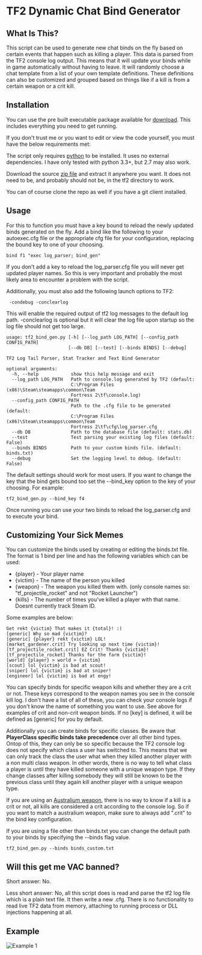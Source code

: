 TF2 Dynamic Chat Bind Generator
===============================

What Is This?
-------------

This script can be used to generate new chat binds on the fly based on certain events that happen such as
killing a player. This data is parsed from the TF2 console log output. This means that it will update your
binds while in game automatically without having to leave. It will randomly choose a chat template from a
list of your own template definitions. These definitions can also be customized and grouped based on things
like if a kill is from a certain weapon or a crit kill.


Installation
------------

You can use the pre built executable package available for [download](https://github.com/leighmacdonald/tf2_bind_gen/releases/download/v1.6/tf2_bind_gen-v1.6.zip).
This includes everything you need to get running.

If you don't trust me or you want to edit or view the code yourself, you must have the below requirements met:

The script only requires [python](https://www.python.org/downloads/) to be installed. It uses no external dependencies.
I have only tested with python 3.3+, but 2.7 may also work.

Download the source [zip file](https://github.com/leighmacdonald/tf2_bind_gen/archive/master.zip) and extract it anywhere you want. It 
does not need to be, and probably should not be, in the tf2 directory to work.

You can of course clone the repo as well if you have a git client installed.

Usage
-----

For this to function you must have a key bound to reload the newly updated
binds generated on the fly. Add a bind like the following to your autoexec.cfg file or the appropriate cfg 
file for your configuration, replacing the bound key to one of your choosing.

    bind f1 "exec log_parser; bind_gen"
    
If you don't add a key to reload the log_parser.cfg file you will never get updated player names. So this is 
very important and probably the most likely area to encounter a problem with the script.

Additionally, you must also add the following launch options to TF2:

     -condebug -conclearlog
     
This will enable the required output of tf2 log messages to the default log path. -conclearlog is optional but
it will clear the log file upon startup so the log file should not get too large.


    usage: tf2_bind_gen.py [-h] [--log_path LOG_PATH] [--config_path CONFIG_PATH]
                           [--db DB] [--test] [--binds BINDS] [--debug]

    TF2 Log Tail Parser, Stat Tracker and Text Bind Generator

    optional arguments:
      -h, --help            show this help message and exit
      --log_path LOG_PATH   Path to console.log generated by TF2 (default:
                            C:\Program Files (x86)\Steam\steamapps\common\Team
                            Fortress 2\tf\console.log)
      --config_path CONFIG_PATH
                            Path to the .cfg file to be generated (default:
                            C:\Program Files (x86)\Steam\steamapps\common\Team
                            Fortress 2\tf\cfg\log_parser.cfg
      --db DB               Path to the database file (default: stats.db)
      --test                Test parsing your existing log files (default: False)
      --binds BINDS         Path to your custom binds file. (default: binds.txt)
      --debug               Set the logging level to debug. (default: False)

      
The default settings should work for most users. If you want to change the key that the bind gets bound
too set the --bind_key option to the key of your choosing. For example:

    tf2_bind_gen.py --bind_key f4
    
Once running you can use your two binds to reload the log_parser.cfg and to execute your bind.

Customizing Your Sick Memes
---------------------------

You can customize the binds used by creating or editing the binds.txt file. The format is 1 bind per line and 
has the following variables which can be used: 
 
- {player} - Your player name
- {victim} - The name of the person you killed
- {weapon} - The weapon you killed them with. (only console names so: "tf_projectile_rocket" and not "Rocket Launcher")
- {kills} - The number of times you've killed a player with that name. Doesnt currently track Steam ID.


Some examples are below:

    Get rekt {victim} That makes it {total}! :)
    [generic] Why so mad {victim}?
    [generic] {player} rekt {victim} LOL!
    [market_gardener.crit] Try looking up next time {victim}!
    [tf_projectile_rocket.crit] EZ Crit! Thanks {victim}!
    [tf_projectile_rocket] Thanks for the farm {victim}!
    [world] {player} > world > {victim}
    [scout] lol {victim} is bad at scout!
    [sniper] lol {victim} is bad at sniper!
    [engineer] lol {victim} is bad at engy!

You can specify binds for specific weapon kills and whether they are a crit or not. These keys correspond to the 
weapon names you see in the console kill log. I don't have a list of all of these, you can check your console logs if 
you don't know the name of something you want to use. See above for examples of crit and non-crit weapon binds. If no
[key] is defined, it will be defined as [generic] for you by default.

Additionally you can create binds for specific classes. Be aware that **PlayerClass specific binds take precedence** over all
other bind types. Ontop of this, they can only be so specific because the TF2 console log does not specify which class
a user has switched to. This means that we can only track the class the user what when they killed another player with
a non multi class weapon. In other words, there is no way to tell what class a player is until they have killed someone
with a unique weapon type. If they change classes after killing somebody they will still be known to be the previous class
until they again kill another player with a unique weapon type.

If you are using an [Australium weapon](https://wiki.teamfortress.com/wiki/Australium), there is no way to know if a 
kill is a crit or not, all kills are considered a crit according to the console log. So if you want to match a australium
weapon, make sure to always add ".crit" to the bind key configuration.

If you are using a file other than binds.txt you can change the default path to your binds by specifying the --binds 
flag value.
 
    tf2_bind_gen.py --binds binds_custom.txt

Will this get me VAC banned?
----------------------------

Short answer: No. 

Less short answer: No, all this script does is read and parse the tf2 log file which is a plain text file. 
It then write a new .cfg. There is no functionality to read live TF2 data from memory, attaching to 
running process or DLL injections happening at all. 

Example
-------

![Example 1](https://raw.githubusercontent.com/leighmacdonald/tf2_bind_gen/master/example/screen_1.jpg)
